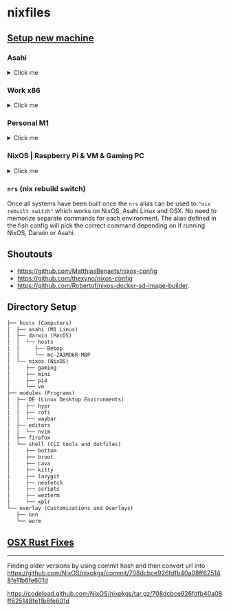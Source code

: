 # nixfiles

## [Setup new machine](docs/setup.md)

### Asahi
<details>
  <summary>Click me</summary>

```bash
nix build .#asahiConfiguration.asahi.activationPackage
./result/activate
```
</details>

### Work x86
<details>
  <summary>Click me</summary>

```bash
nix build .#darwinConfigurations.mc-2A3MD6R-MBP.system
./result/sw/bin/darwin-rebuild switch --flake . # Use this for the initial build
darwin-rebuild switch --flake . #this will work after initial build
```
</details>

### Personal M1
<details>
  <summary>Click me</summary>

```bash
nix --experimental-features 'flakes nix-command' build .#darwinConfigurations.Bebop.system
nix build .#darwinConfigurations.Bebop.system # the longer version above might be neede for initial install
sudo ./result/activate

./result/sw/bin/darwin-rebuild switch --flake . # Use this for the initial build
darwin-rebuild switch --flake . #this will work after initial build
```

</details>

### NixOS | Raspberry Pi & VM & Gaming PC
<details>
  <summary>Click me</summary>

> Build command will match nix config with machine hostname

```bash
sudo nixos-rebuild switch --flake .
```
</details>

### `nrs` (nix rebuild switch)

Once all systems have been built once the `nrs` alias can be used to `"nix rebuilt switch"` which works on NixOS, Asahi Linux and OSX. No need to memorize separate commands for each environment. The alias defined in the fish config will pick the correct command depending on if running NixOS, Darwin or Asahi.

## Shoutouts
- https://github.com/MatthiasBenaets/nixos-config
- https://github.com/thexyno/nixos-config
- https://github.com/Robertof/nixos-docker-sd-image-builder.

## Directory Setup

```txt
├── hosts (Computers)
│  ├── asahi (M1 Linux)
│  ├── darwin (MacOS)
│  │  └── hosts
│  │     ├── Bebop
│  │     └── mc-2A3MD6R-MBP
│  └── nixos (NixOS)
│     ├── gaming
│     ├── mini
│     ├── pi4
│     └── vm
├── modules (Programs)
│  ├── DE (Linux Desktop Environments)
│  │  ├── hypr
│  │  ├── rofi
│  │  └── waybar
│  ├── editors
│  │  └── nvim
│  ├── firefox
│  └── shell (CLI tools and dotfiles)
│     ├── bottom
│     ├── broot
│     ├── cava
│     ├── kitty
│     ├── lazygit
│     ├── neofetch
│     ├── scripts
│     ├── wezterm
│     └── xplr
└── overlay (Customizations and Overlays)
   ├── nnn
   └── worm
```

## [OSX Rust Fixes](docs/rust.md)

---
Finding older versions by using commit hash and then convert url into 
https://github.com/NixOS/nixpkgs/commit/708dcbce926fdfb40a08ff625148fe11b6fe601d

https://codeload.github.com/NixOS/nixpkgs/tar.gz/708dcbce926fdfb40a08ff625148fe11b6fe601d
